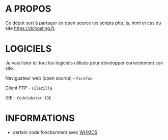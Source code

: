 # A PROPOS

Ce dépot sert à partager en open source les scripts php, js, html et css du site https://dchosting.fr.

# LOGICIELS

Je vais lister ici tout les logiciels utilisés pour développer correctement son site.

Naviguateur web (open source) - `Firefox`

Client FTP - `Filezilla`

IDE - `Codelobster IDE`

# INFORMATIONS

- certain code fonctionnent avec [WHMCS](https://www.whmcs.com/).
